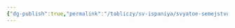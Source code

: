 ```yaml
---
{"dg-publish":true,"permalink":"/tabliczy/sv-ispaniya/svyatoe-semejstvo/","dgPassFrontmatter":true}
---
```



